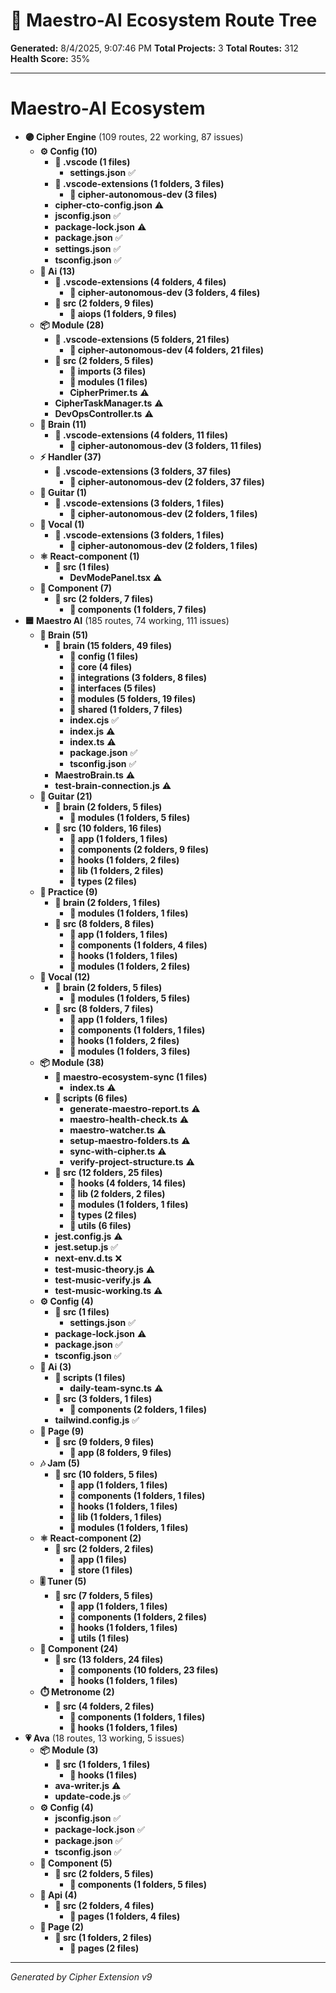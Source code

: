 # 🌳 Maestro-AI Ecosystem Route Tree

**Generated:** 8/4/2025, 9:07:46 PM
**Total Projects:** 3
**Total Routes:** 312
**Health Score:** 35%

---

# **Maestro-AI Ecosystem**
  - **🟣 Cipher Engine** (109 routes, 22 working, 87 issues)
    - **⚙️ Config (10)**
      - **📁 .vscode (1 files)**
        - **settings.json** ✅
      - **📁 .vscode-extensions (1 folders, 3 files)**
        - **📁 cipher-autonomous-dev (3 files)**
      - **cipher-cto-config.json** ⚠️
      - **jsconfig.json** ✅
      - **package-lock.json** ⚠️
      - **package.json** ✅
      - **settings.json** ✅
      - **tsconfig.json** ✅
    - **🤖 Ai (13)**
      - **📁 .vscode-extensions (4 folders, 4 files)**
        - **📁 cipher-autonomous-dev (3 folders, 4 files)**
      - **📁 src (2 folders, 9 files)**
        - **📁 aiops (1 folders, 9 files)**
    - **📦 Module (28)**
      - **📁 .vscode-extensions (5 folders, 21 files)**
        - **📁 cipher-autonomous-dev (4 folders, 21 files)**
      - **📁 src (2 folders, 5 files)**
        - **📁 imports (3 files)**
        - **📁 modules (1 files)**
        - **CipherPrimer.ts** ⚠️
      - **CipherTaskManager.ts** ⚠️
      - **DevOpsController.ts** ⚠️
    - **🧠 Brain (11)**
      - **📁 .vscode-extensions (4 folders, 11 files)**
        - **📁 cipher-autonomous-dev (3 folders, 11 files)**
    - **⚡ Handler (37)**
      - **📁 .vscode-extensions (3 folders, 37 files)**
        - **📁 cipher-autonomous-dev (2 folders, 37 files)**
    - **🎸 Guitar (1)**
      - **📁 .vscode-extensions (3 folders, 1 files)**
        - **📁 cipher-autonomous-dev (2 folders, 1 files)**
    - **🎤 Vocal (1)**
      - **📁 .vscode-extensions (3 folders, 1 files)**
        - **📁 cipher-autonomous-dev (2 folders, 1 files)**
    - **⚛️ React-component (1)**
      - **📁 src (1 files)**
        - **DevModePanel.tsx** ⚠️
    - **🧩 Component (7)**
      - **📁 src (2 folders, 7 files)**
        - **📁 components (1 folders, 7 files)**
  - **🟦 Maestro AI** (185 routes, 74 working, 111 issues)
    - **🧠 Brain (51)**
      - **📁 brain (15 folders, 49 files)**
        - **📁 config (1 files)**
        - **📁 core (4 files)**
        - **📁 integrations (3 folders, 8 files)**
        - **📁 interfaces (5 files)**
        - **📁 modules (5 folders, 19 files)**
        - **📁 shared (1 folders, 7 files)**
        - **index.cjs** ✅
        - **index.js** ⚠️
        - **index.ts** ⚠️
        - **package.json** ✅
        - **tsconfig.json** ✅
      - **MaestroBrain.ts** ⚠️
      - **test-brain-connection.js** ⚠️
    - **🎸 Guitar (21)**
      - **📁 brain (2 folders, 5 files)**
        - **📁 modules (1 folders, 5 files)**
      - **📁 src (10 folders, 16 files)**
        - **📁 app (1 folders, 1 files)**
        - **📁 components (2 folders, 9 files)**
        - **📁 hooks (1 folders, 2 files)**
        - **📁 lib (1 folders, 2 files)**
        - **📁 types (2 files)**
    - **🎵 Practice (9)**
      - **📁 brain (2 folders, 1 files)**
        - **📁 modules (1 folders, 1 files)**
      - **📁 src (8 folders, 8 files)**
        - **📁 app (1 folders, 1 files)**
        - **📁 components (1 folders, 4 files)**
        - **📁 hooks (1 folders, 1 files)**
        - **📁 modules (1 folders, 2 files)**
    - **🎤 Vocal (12)**
      - **📁 brain (2 folders, 5 files)**
        - **📁 modules (1 folders, 5 files)**
      - **📁 src (8 folders, 7 files)**
        - **📁 app (1 folders, 1 files)**
        - **📁 components (1 folders, 1 files)**
        - **📁 hooks (1 folders, 2 files)**
        - **📁 modules (1 folders, 3 files)**
    - **📦 Module (38)**
      - **📁 maestro-ecosystem-sync (1 files)**
        - **index.ts** ⚠️
      - **📁 scripts (6 files)**
        - **generate-maestro-report.ts** ⚠️
        - **maestro-health-check.ts** ⚠️
        - **maestro-watcher.ts** ⚠️
        - **setup-maestro-folders.ts** ⚠️
        - **sync-with-cipher.ts** ⚠️
        - **verify-project-structure.ts** ⚠️
      - **📁 src (12 folders, 25 files)**
        - **📁 hooks (4 folders, 14 files)**
        - **📁 lib (2 folders, 2 files)**
        - **📁 modules (1 folders, 1 files)**
        - **📁 types (2 files)**
        - **📁 utils (6 files)**
      - **jest.config.js** ⚠️
      - **jest.setup.js** ✅
      - **next-env.d.ts** ❌
      - **test-music-theory.js** ⚠️
      - **test-music-verify.js** ⚠️
      - **test-music-working.ts** ⚠️
    - **⚙️ Config (4)**
      - **📁 src (1 files)**
        - **settings.json** ✅
      - **package-lock.json** ⚠️
      - **package.json** ✅
      - **tsconfig.json** ✅
    - **🤖 Ai (3)**
      - **📁 scripts (1 files)**
        - **daily-team-sync.ts** ⚠️
      - **📁 src (3 folders, 1 files)**
        - **📁 components (2 folders, 1 files)**
      - **tailwind.config.js** ✅
    - **📄 Page (9)**
      - **📁 src (9 folders, 9 files)**
        - **📁 app (8 folders, 9 files)**
    - **🎶 Jam (5)**
      - **📁 src (10 folders, 5 files)**
        - **📁 app (1 folders, 1 files)**
        - **📁 components (1 folders, 1 files)**
        - **📁 hooks (1 folders, 1 files)**
        - **📁 lib (1 folders, 1 files)**
        - **📁 modules (1 folders, 1 files)**
    - **⚛️ React-component (2)**
      - **📁 src (2 folders, 2 files)**
        - **📁 app (1 files)**
        - **📁 store (1 files)**
    - **🎚️ Tuner (5)**
      - **📁 src (7 folders, 5 files)**
        - **📁 app (1 folders, 1 files)**
        - **📁 components (1 folders, 2 files)**
        - **📁 hooks (1 folders, 1 files)**
        - **📁 utils (1 files)**
    - **🧩 Component (24)**
      - **📁 src (13 folders, 24 files)**
        - **📁 components (10 folders, 23 files)**
        - **📁 hooks (1 folders, 1 files)**
    - **⏱️ Metronome (2)**
      - **📁 src (4 folders, 2 files)**
        - **📁 components (1 folders, 1 files)**
        - **📁 hooks (1 folders, 1 files)**
  - **💗 Ava** (18 routes, 13 working, 5 issues)
    - **📦 Module (3)**
      - **📁 src (1 folders, 1 files)**
        - **📁 hooks (1 files)**
      - **ava-writer.js** ⚠️
      - **update-code.js** ✅
    - **⚙️ Config (4)**
      - **jsconfig.json** ✅
      - **package-lock.json** ✅
      - **package.json** ✅
      - **tsconfig.json** ✅
    - **🧩 Component (5)**
      - **📁 src (2 folders, 5 files)**
        - **📁 components (1 folders, 5 files)**
    - **🔌 Api (4)**
      - **📁 src (2 folders, 4 files)**
        - **📁 pages (1 folders, 4 files)**
    - **📄 Page (2)**
      - **📁 src (1 folders, 2 files)**
        - **📁 pages (2 files)**

---
*Generated by Cipher Extension v9*